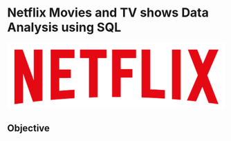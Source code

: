 # Netflix Movies and TV shows Data Analysis using SQL
![Netflix Logo](https://github.com/Ekantika2002/Netflix_SQL_project/blob/main/logo%20netflix.png)


## Objective
